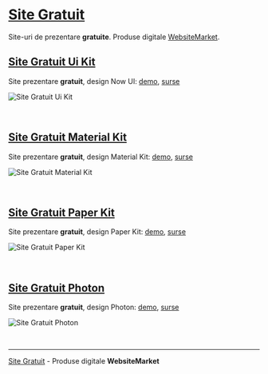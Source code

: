 # [Site Gratuit](https://websitemarket.ro/site-gratuit)

Site-uri de prezentare **gratuite**. Produse digitale [WebsiteMarket](https://websitemarket.ro/). 

## [Site Gratuit Ui Kit](https://site-gratuit-ui-kit.websitemarket.ro/)

Site prezentare **gratuit**, design Now UI: [demo](https://site-gratuit-ui-kit.websitemarket.ro/), [surse](https://github.com/creare-site/site-gratuit-ui-kit)

![Site Gratuit Ui Kit](https://raw.githubusercontent.com/creare-site/static/master/produse/site-gratuit-ui-kit-intro.gif)

<br />

## [Site Gratuit Material Kit](https://site-gratuit-material.websitemarket.ro/)

Site prezentare **gratuit**, design Material Kit: [demo](https://site-gratuit-material.websitemarket.ro/), [surse](https://github.com/creare-site/site-gratuit-material)

![Site Gratuit Material Kit](https://raw.githubusercontent.com/creare-site/static/master/produse/site-gratuit-material-intro.gif)

<br />

## [Site Gratuit Paper Kit](https://site-gratuit-paper.websitemarket.ro/)

Site prezentare **gratuit**, design Paper Kit: [demo](https://site-gratuit-paper.websitemarket.ro/), [surse](https://github.com/creare-site/site-gratuit-paper)

![Site Gratuit Paper Kit](https://raw.githubusercontent.com/creare-site/static/master/produse/site-gratuit-paper-intro.gif)

<br />

## [Site Gratuit Photon](https://site-gratuit-photon.websitemarket.ro/)

Site prezentare **gratuit**, design Photon: [demo](https://site-gratuit-photon.websitemarket.ro/), [surse](https://github.com/creare-site/site-gratuit-photon)

![Site Gratuit Photon](https://raw.githubusercontent.com/creare-site/static/master/produse/site-gratuit-photon-intro.gif)

<br />

---
[Site Gratuit](https://websitemarket.ro/site-gratuit) - Produse digitale **WebsiteMarket**
